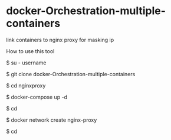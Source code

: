 # docker-Orchestration-multiple-containers
link containers to nginx proxy for masking ip

How to use this tool

$ su - username

$ git clone docker-Orchestration-multiple-containers

$ cd nginxproxy

$ docker-compose up -d

$ cd

$ docker network create nginx-proxy

$ cd 
